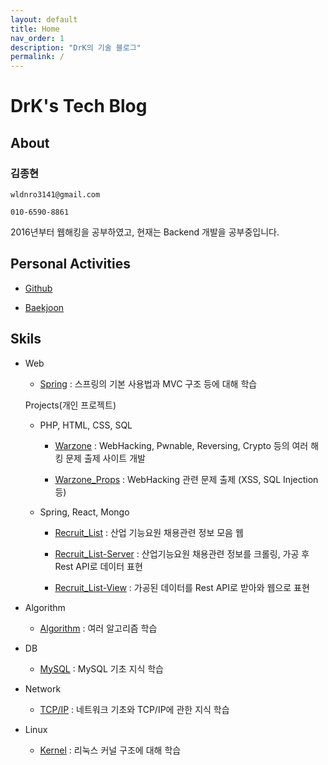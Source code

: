 ```yaml
---
layout: default
title: Home
nav_order: 1
description: "DrK의 기술 블로그"
permalink: /
---
```


# DrK's Tech Blog

## About

### 김종현 

    wldnro3141@gmail.com

    010-6590-8861

2016년부터 웹해킹을 공부하였고, 현재는 Backend 개발을 공부중입니다. 

## Personal Activities

* [Github](https://github.com/Root-kjh)

* [Baekjoon](https://www.acmicpc.net/user/kjh3141)

## Skils

* Web

    * [Spring](https://github.com/Root-kjh/til/tree/master/Spring/%EC%BD%94%EB%93%9C%EB%A1%9C%20%EB%B0%B0%EC%9A%B0%EB%8A%94%20%EC%8A%A4%ED%94%84%EB%A7%81%20%EC%9B%B9%20%ED%94%84%EB%A1%9C%EC%A0%9D%ED%8A%B8) : 스프링의 기본 사용법과 MVC 구조 등에 대해 학습

    Projects(개인 프로젝트)

    * PHP, HTML, CSS, SQL

        * [Warzone](https://github.com/Root-kjh/Warzone) : WebHacking, Pwnable, Reversing, Crypto 등의 여러 해킹 문제 출제 사이트 개발

        * [Warzone_Props](https://github.com/Root-kjh/Warzone_props) : WebHacking 관련 문제 출제 (XSS, SQL Injection 등)

    * Spring, React, Mongo

        * [Recruit_List](http://recruit-list.kro.kr:3000/) : 산업 기능요원 채용관련 정보 모음 웹

        * [Recruit_List-Server](https://github.com/Root-kjh/Recruit_List-Server) : 산업기능요원 채용관련 정보를 크롤링, 가공 후 Rest API로 데이터 표현

        * [Recruit_List-View](https://github.com/Root-kjh/Recruit_List-View) : 가공된 데이터를 Rest API로 받아와 웹으로 표현
        

* Algorithm

    * [Algorithm](https://github.com/Root-kjh/til/tree/master/Algorithm) : 여러 알고리즘 학습

* DB

    * [MySQL](https://github.com/Root-kjh/til/tree/master/Database/DB%EA%B8%B0%EC%B4%88) : MySQL 기초 지식 학습

* Network

    * [TCP/IP](https://github.com/Root-kjh/til/tree/master/Network/TCP_IP) : 네트워크 기초와 TCP/IP에 관한 지식 학습

* Linux

    * [Kernel](https://github.com/Root-kjh/til/tree/master/OS/Linux_Kernel) : 리눅스 커널 구조에 대해 학습